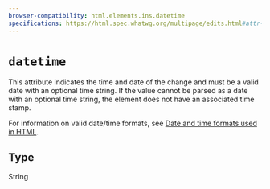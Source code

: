 ```yaml
---
browser-compatibility: html.elements.ins.datetime
specifications: https://html.spec.whatwg.org/multipage/edits.html#attr-mod-datetime
---
```


# `datetime`

This attribute indicates the time and date of the change and must be
a valid date with an optional time string. If the value cannot be
parsed as a date with an optional time string, the element does not
have an associated time stamp.

For information on valid date/time formats,
see [Date and time formats used in HTML](/en-US/docs/Web/HTML/Date_and_time_formats).

## Type

String
